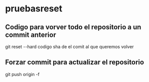 # pruebasreset
## Codigo para vorver todo el repositorio a un commit anterior
git reset --hard codigo sha de el comit al que queremos volver
## Forzar commit para actualizar el repositorio
git push origin -f